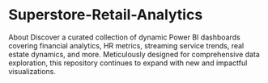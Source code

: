 # Superstore-Retail-Analytics
About Discover a curated collection of dynamic Power BI dashboards covering financial analytics, HR metrics, streaming service trends, real estate dynamics, and more. Meticulously designed for comprehensive data exploration, this repository continues to expand with new and impactful visualizations.
